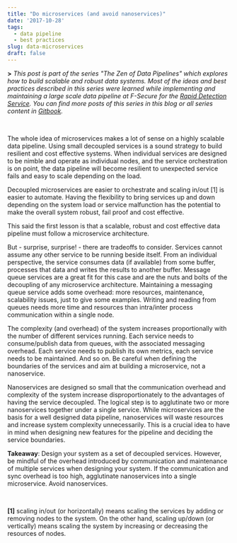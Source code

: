 ```yaml
---
title: "Do microservices (and avoid nanoservices)"
date: '2017-10-28'
tags:
  - data pipeline
  - best practices
slug: data-microservices
draft: false
---
```


**>** *This post is part of the series "The Zen of Data Pipelines" which explores how to build scalable and robust data systems. Most of the ideas and best practices described in this series were learned while implementing and maintaining a large scale data pipeline at F-Secure for the [Rapid Detection Service](https://www.f-secure.com/en/web/business_global/rapid-detection-service). You can find more posts of this series in this blog or all series content in [Gitbook](https://www.gitbook.com/book/gpestana/the-zen-of-data-pipelines/details).*

<br>

The whole idea of microservices makes a lot of sense on a highly scalable data pipeline. Using small decoupled services is a sound strategy to build resilient and cost effective systems. When individual services are designed to be nimble and operate as individual nodes, and the service orchestration is on point, the data pipeline will become resilient to unexpected service fails and easy to scale depending on the load.

Decoupled microservices are easier to orchestrate and scaling in/out [1] is easier to automate. Having the flexibility to bring services up and down depending on the system load or service malfunction has the potential to make the overall system robust, fail proof and cost effective.

This said the first lesson is that a scalable, robust and cost effective data pipeline must follow a microservice architecture.

But - surprise, surprise! - there are tradeoffs to consider. Services cannot assume any other service to be running beside itself. From an individual perspective, the service consumes data (if available) from some buffer, processes that data and writes the results to another buffer. Message queue services are a great fit for this case and are the nuts and bolts of the decoupling of any microservice architecture. Maintaining a messaging queue service adds some overhead: more resources, maintenance, scalability issues, just to give some examples. Writing and reading from queues needs more time and resources than intra/inter process communication within a single node.

The complexity (and overhead) of the system increases proportionally with the number of different services running. Each service needs to consume/publish data from queues, with the associated messaging overhead. Each service needs to publish its own metrics, each service needs to be maintained. And so on. Be careful when defining the boundaries of the services and aim at building a microservice, not a nanoservice.

Nanoservices are designed so small that the communication overhead and complexity of the system increase disproportionately to the advantages of having the service decoupled. The logical step is to agglutinate two or more nanoservices together under a single service. While microservices are the basis for a well designed data pipeline, nanoservices will waste resources and increase system complexity unnecessarily. This is a crucial idea to have in mind when designing new features for the pipeline and deciding the service boundaries.


**Takeaway**: Design your system as a set of decoupled services. However, be mindful of the overhead introduced by communication and maintenance of multiple services when designing your system. If the communication and sync overhead is too high, agglutinate nanoservices into a single microservice. Avoid nanoservices.


<br>

**[1]** scaling in/out (or horizontally) means scaling the services by adding or removing nodes to the system. On the other hand, scaling up/down (or vertically) means scaling the system by increasing or decreasing the resources of nodes.
